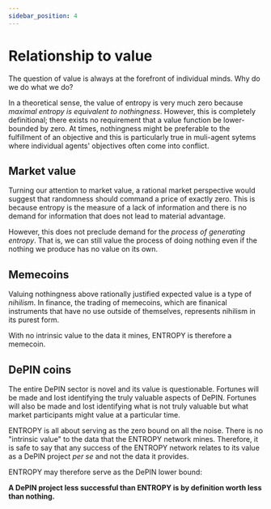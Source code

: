 ```yaml
---
sidebar_position: 4
---
```


# Relationship to value

The question of value is always at the forefront of individual minds. Why do we do what we do?

In a theoretical sense, the value of entropy is very much zero because  _maximal entropy is equivalent to nothingness_. However, this is completely definitional; there exists no requirement that a value function be lower-bounded by zero. At times, nothingness might be preferable to the fulfillment of an objective and this is particularly true in muli-agent sytems where individual agents' objectives often come into conflict.

## Market value

Turning our attention to market value, a rational market perspective would suggest that randomness should command a price of exactly zero. This is because entropy is the measure of a lack of information and there is no demand for information that does not lead to material advantage.

However, this does not preclude demand for the _process of generating entropy_. That is, we can still value the process of doing nothing even if the nothing we produce has no value on its own.

## Memecoins

Valuing nothingness above rationally justified expected value is a type of _nihilism_. In finance, the trading of memecoins, which are finanical instruments that have no use outside of themselves, represents nihilism in its purest form.

With no intrinsic value to the data it mines, ENTROPY is therefore a memecoin.

## DePIN coins

The entire DePIN sector is novel and its value is questionable. Fortunes will be made and lost identifying the truly valuable aspects of DePIN. Fortunes will also be made and lost identifying what is not truly valuable but what market participants might value at a particular time.

ENTROPY is all about serving as the zero bound on all the noise. There is no "intrinsic value" to the data that the ENTROPY network mines. Therefore, it is safe to say that any success of the ENTROPY network relates to its value as a DePIN project _per se_ and not the data it provides. 

ENTROPY may therefore serve as the DePIN lower bound:

**A DePIN project less successful than ENTROPY is by definition worth less than nothing.**
